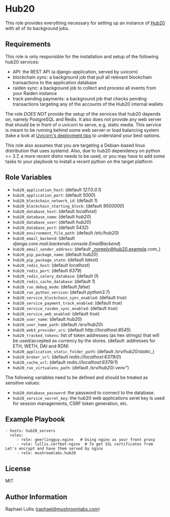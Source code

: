 Hub20
=========

This role provides everything necessary for setting up an instance of
[Hub20](https://github.com/mushroomlabs/hub20) with all of its
background jobs.

Requirements
------------

This role is only responsible for the installation and setup of the following hub20 services:

 - API: the REST API (a django-application, served by uvicorn)
 - blockchain sync: a background job that pull all relevant blockchain transactions to the application database
 - raiden sync: a background job to collect and process all events from your Raiden instance
 - track pending payments: a background job that checks pending
   transactions targeting any of the accounts of the Hub20 internal
   wallets
 
The role *DOES NOT* provide the setup of the services that hub20 depends on, namely PostgreSQL and Redis. It also does not provide any web server that should be in front of o uvicorn to serve, e.g, static media. This service is meant to be running behind some web server or load balancing system (take a look at [Uvicorn's deployment tips](https://www.uvicorn.org/deployment/) to understand your best options.
 
 This role also assumes that you are targeting a Debian-based linux distribution that uses systemd. Also, due to hub20 dependency on python >= 3.7, a more recent distro needs to be used, or you may have to add some tasks to your playbook to install a recent python on the target platform

Role Variables
--------------

 - `hub20_application_host`: (default _127.0.0.1_)
 - `hub20_application_port`: (default _5000_)
 - `hub20_blockchain_network_id`: (default _1_)
 - `hub20_blockchain_starting_block`: (default _9500000_)
 - `hub20_database_host`: (default _localhost_)
 - `hub20_database_name`: (default _hub20_)
 - `hub20_database_user`: (default _hub20_)
 - `hub20_database_port`: (default _5432_)
 - `hub20_environment_file_path`: (default _/etc/hub20_)
 - `hub20_email_backend`: (default _django.core.mail.backends.console.EmailBackend_)
 - `hub20_email_sender_address`: (default _noreply@hub20.example.com_)
 - `hub20_pip_package_name`: (default _hub20_)
 - `hub20_pip_package_state`: (default _latest_)
 - `hub20_redis_host`: (default _localhost_)
 - `hub20_redis_port`: (default _6379_)
 - `hub20_redis_celery_database`: (default _0_)
 - `hub20_redis_cache_database`: (default _1_)
 - `hub20_run_debug_mode`: (default _false_)
 - `hub20_run_python_version`: (default _python3.7_)
 - `hub20_service_blockchain_sync_enabled`: (default _true_)
 - `hub20_service_payment_track_enabled`: (default _true_)
 - `hub20_service_raiden_sync_enabled`: (default _true_)
 - `hub20_service_web_enabled`: (default _true_)
 - `hub20_user_name`: (default _hub20_)
 - `hub20_user_home_path`: (default _/srv/hub20_)
 - `hub20_web3_provider_uri`: (default _http://localhost:8545_)
 - `hub20_tracked_tokens`: list of token addresses (as hex strings) that will be used/accepted as currency by the stores. (default: addresses for ETH, WETH, DAI and RDN)
 - `hub20_application_static_folder_path`: (default _/srv/hub20/static__)
 - `hub20_broker_url`: (default _redis://localhost:6379/0_)
 - `hub20_cache_url`:  (default _redis://localhost:6379/1_)
 - `hub20_run_virtualenv_path`: (default _/srv/hub20/.venv"_)
 
The following variables need to be defined and should be treated as sensitive values:

 - `hub20_database_password`: the password to connect to the database.
 - `hub20_service_secret_key`: the hub20 web applications seret key is used for session managements, CSRF token generation, etc.



Example Playbook
----------------

    - hosts: hub20_servers
      roles:
         - role: geerlingguy.nginx   # Using nginx as your front proxy
         - role: lullis.certbot-nginx  # To get SSL certificates from Let's encrypt and have them served by nginx
         - role: mushroomlabs.hub20
         

License
-------

MIT 

Author Information
------------------

Raphael Lullis (raphael@mushroomlabs.com)

